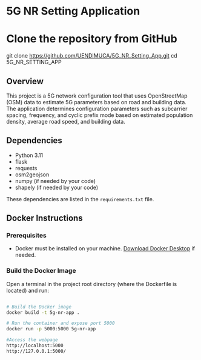 # 5G NR Setting Application

# Clone the repository from GitHub
git clone <https://github.com/UENDIMUCA/5G_NR_Setting_App.git>
cd 5G_NR_SETTING_APP

## Overview
This project is a 5G network configuration tool that uses OpenStreetMap (OSM) data to estimate 5G parameters based on road and building data. The application determines configuration parameters such as subcarrier spacing, frequency, and cyclic prefix mode based on estimated population density, average road speed, and building data.

## Dependencies
- Python 3.11
- flask
- requests
- osm2geojson
- numpy (if needed by your code)
- shapely (if needed by your code)

These dependencies are listed in the `requirements.txt` file.


## Docker Instructions

### Prerequisites
- Docker must be installed on your machine. [Download Docker Desktop](https://www.docker.com/products/docker-desktop) if needed.

### Build the Docker Image
Open a terminal in the project root directory (where the Dockerfile is located) and run:
```bash

# Build the Docker image
docker build -t 5g-nr-app .

# Run the container and expose port 5000
docker run -p 5000:5000 5g-nr-app

#Access the webpage
http://localhost:5000
http://127.0.0.1:5000/